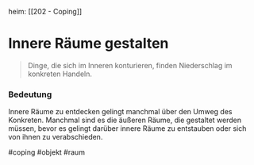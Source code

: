 heim: [[202 - Coping]]
# Innere Räume gestalten
> Dinge, die sich im Inneren konturieren, finden Niederschlag im konkreten Handeln.

### Bedeutung

Innere Räume zu entdecken gelingt manchmal über den Umweg des Konkreten. Manchmal sind es die äußeren Räume, die gestaltet werden müssen, bevor es gelingt darüber innere Räume zu entstauben oder sich von ihnen zu verabschieden.

#coping #objekt #raum
